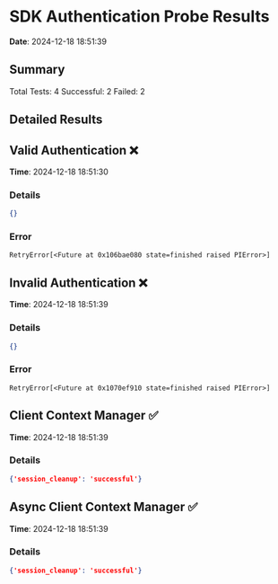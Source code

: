 # SDK Authentication Probe Results
**Date**: 2024-12-18 18:51:39

## Summary
Total Tests: 4
Successful: 2
Failed: 2

## Detailed Results

## Valid Authentication ❌
**Time**: 2024-12-18 18:51:30

### Details
```json
{}
```

### Error
```
RetryError[<Future at 0x106bae080 state=finished raised PIError>]
```

## Invalid Authentication ❌
**Time**: 2024-12-18 18:51:39

### Details
```json
{}
```

### Error
```
RetryError[<Future at 0x1070ef910 state=finished raised PIError>]
```

## Client Context Manager ✅
**Time**: 2024-12-18 18:51:39

### Details
```json
{'session_cleanup': 'successful'}
```

## Async Client Context Manager ✅
**Time**: 2024-12-18 18:51:39

### Details
```json
{'session_cleanup': 'successful'}
```
